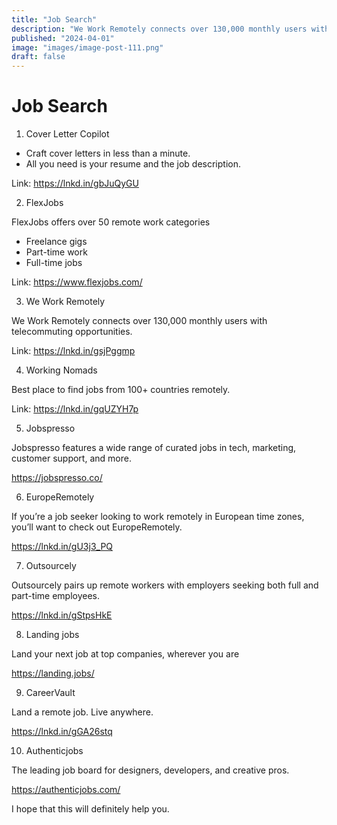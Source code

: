 ```yaml
---
title: "Job Search"
description: "We Work Remotely connects over 130,000 monthly users with telecommuting opportunities. Outsourcely pairs up remote workers with employers seeking both full and part-time employees."
published: "2024-04-01"
image: "images/image-post-111.png"
draft: false
---
```


# Job Search

1. Cover Letter Copilot

- Craft cover letters in less than a minute.
- All you need is your resume and the job description.

Link: https://lnkd.in/gbJuQyGU

2. FlexJobs

FlexJobs offers over 50 remote work categories

- Freelance gigs
- Part-time work
- Full-time jobs

Link: https://www.flexjobs.com/

3. We Work Remotely

We Work Remotely connects over 130,000 monthly users with telecommuting opportunities.

Link: https://lnkd.in/gsjPggmp

4. Working Nomads

Best place to find jobs from 100+ countries remotely.

Link: https://lnkd.in/gqUZYH7p

5. Jobspresso

Jobspresso features a wide range of curated jobs in tech, marketing, customer support, and more.

https://jobspresso.co/

6. EuropeRemotely

If you’re a job seeker looking to work remotely in European time zones, you’ll want to check out EuropeRemotely.

https://lnkd.in/gU3j3_PQ

7. Outsourcely

Outsourcely pairs up remote workers with employers seeking both full and part-time employees.

https://lnkd.in/gStpsHkE

8. Landing jobs

Land your next job at top companies, wherever you are

https://landing.jobs/

9. CareerVault

Land a remote job. Live anywhere.

https://lnkd.in/gGA26stq

10. Authenticjobs

The leading job board for designers, developers, and creative pros.

https://authenticjobs.com/

I hope that this will definitely help you.
